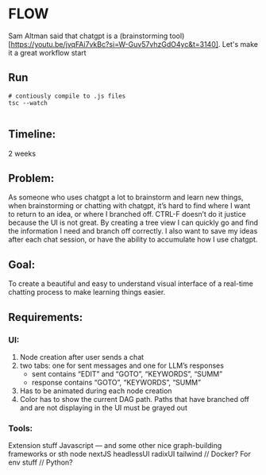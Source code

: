 # FLOW

Sam Altman said that chatgpt is a (brainstorming tool)[https://youtu.be/jvqFAi7vkBc?si=W-Guv57vhzGdO4yc&t=3140]. Let's make it a great workflow start

## Run

```
# contiously compile to .js files
tsc --watch


```

## Timeline:

2 weeks

## Problem:

As someone who uses chatgpt a lot to brainstorm and learn new things, when brainstorming or chatting with chatgpt, it’s hard to find where I want to return to an idea, or where I branched off. CTRL-F doesn’t do it justice because the UI is not great. By creating a tree view I can quickly go and find the information I need and branch off correctly. I also want to save my ideas after each chat session, or have the ability to accumulate how I use chatgpt.

## Goal:

To create a beautiful and easy to understand visual interface of a real-time chatting process to make learning things easier.

## Requirements:

### UI:

1. Node creation after user sends a chat
2. two tabs: one for sent messages and one for LLM’s responses
    - sent contains “EDIT” and “GOTO”, “KEYWORDS”, “SUMM”
    - response contains “GOTO”, “KEYWORDS”, “SUMM”
3. Has to be animated during each node creation
4. Color has to show the current DAG path. Paths that have branched off and are not displaying in the UI must be grayed out

### Tools:

Extension stuff
Javascript — and some other nice graph-building frameworks or sth
node
nextJS
headlessUI
radixUI
tailwind
// Docker? For env stuff
// Python?
